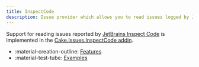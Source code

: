 ```yaml
---
title: InspectCode
description: Issue provider which allows you to read issues logged by JetBrains Inspect Code.
---
```


Support for reading issues reported by [JetBrains Inspect Code](https://www.jetbrains.com/help/resharper/2017.1/InspectCode.html)
is implemented in the [Cake.Issues.InspectCode addin](https://www.nuget.org/packages/Cake.Issues.InspectCode).

<div class="grid cards" markdown>

- :material-creation-outline: [Features](features.md)
- :material-test-tube: [Examples](examples.md)

</div>
